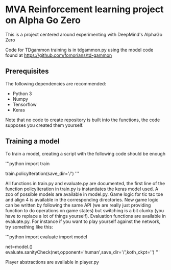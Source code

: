 # MVA Reinforcement learning project on Alpha Go Zero

This is a project centered around experimenting with DeepMind's AlphaGo Zero

Code for TDgammon training is in tdgammon.py using the model code found at https://github.com/fomorians/td-gammon

## Prerequisites

The following dependencies are recommended:
* Python 3
* Numpy
* Tensorflow
* Keras

Note that no code to create repository is built into the functions, the code supposes you created them yourself.

## Training a model

To train a model, creating a script with the following code should be enough

'''python
import train

train.policyIteration(save_dir='<Whatever you want>/')
'''

All functions in train.py and evaluate.py are documented, the first line of the function policyIteration in train.py is instantiates the keras model used. A zoo of possible models are available in model.py. Game logic for tic tac toe and align 4 is available in the corresponding directories. New game logic can be written by following the same API (we are really just providing function to do operations on game states) but switching is a bit clunky (you have to replace a lot of things yourself).
Evaluation functions are available in evaluate.py. For instance if you want to play yourself against the network, try something like this:

'''python
import evaluate
import model

net=model.<You pick...>()
evaluate.sanityCheck(net,opponent='human',save_dir='<Somewhere with checkpoints>/',koth_ckpt='<a checkpoint that exists>')
'''

Player abstractions are available in player.py
